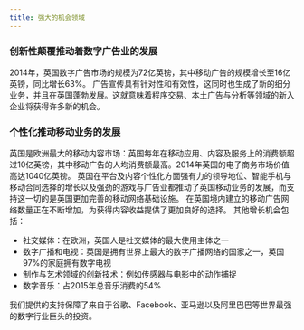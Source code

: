 ```yaml
---
title: 强大的机会领域 
---
```


### 创新性颠覆推动着数字广告业的发展
2014年，英国数字广告市场的规模为72亿英镑，其中移动广告的规模增长至16亿英镑，同比增长63%。
广告宣传具有针对性和有效性，这同时也生成了新的细分业务，并且在英国蓬勃发展。这就意味着程序交易、本土广告与分析等领域的新入企业将获得许多新的机会。

### 个性化推动移动业务的发展
英国是欧洲最大的移动内容市场：英国每年在移动应用、内容及服务上的消费额超过10亿英镑，其中移动广告的人均消费额最高。2014年英国的电子商务市场价值高达1040亿英镑。
英国在平台及内容个性化方面强有力的领导地位、智能手机与移动合同选择的增长以及强劲的游戏与广告业都推动了英国移动业务的发展，而支持这一切的是英国更加完善的移动网络基础设施。
在英国境内建立的移动广告网络数量正在不断增加，为获得内容收益提供了更加良好的选择。
其他增长机会包括： 
-	社交媒体：在欧洲，英国人是社交媒体的最大使用主体之一
-	数字广播和电视：英国是拥有世界上最大的数字广播网络的国家之一，英国97%的家庭拥有数字电视
-	制作与艺术领域的创新技术：例如传感器与电影中的动作捕捉
-	数字音乐：占2015年总音乐消费的54% 

我们提供的支持保障了来自于谷歌、Facebook、亚马逊以及阿里巴巴等世界最强的数字行业巨头的投资。

